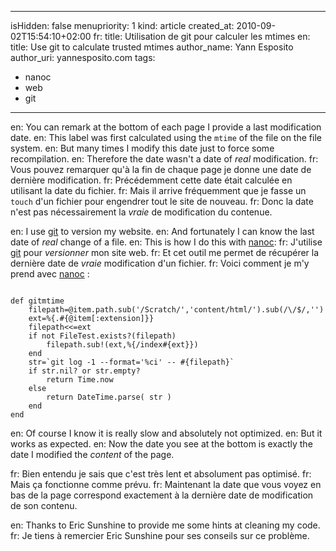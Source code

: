 -----
isHidden:       false
menupriority:   1
kind:           article
created_at:     2010-09-02T15:54:10+02:00
fr: title: Utilisation de git pour calculer les mtimes
en: title: Use git to calculate trusted mtimes
author_name: Yann Esposito
author_uri: yannesposito.com
tags:
  - nanoc
  - web
  - git
-----

en: You can remark at the bottom of each page I provide a last modification date.
en: This label was first calculated using the `mtime` of the file on the file system.
en: But many times I modify this date just to force some recompilation. 
en: Therefore the date wasn't a date of _real_ modification.
fr: Vous pouvez remarquer qu'à la fin de chaque page je donne une date de dernière modification.
fr: Précédemment cette date était calculée en utilisant la date du fichier.
fr: Mais il arrive fréquemment que je fasse un `touch` d'un fichier pour engendrer tout le site de nouveau.
fr: Donc la date n'est pas nécessairement la _vraie_ de modification du contenue.

en: I use [git](http://git-scm.org) to version my website.
en: And fortunately I can know the last date of _real_ change of a file.
en: This is how I do this with [nanoc](http://nanoc.stoneship.org):
fr: J'utilise [git](http://git-scm.org) pour _versionner_ mon site web.
fr: Et cet outil me permet de récupérer la dernière date de _vraie_ modification d'un fichier.
fr: Voici comment je m'y prend avec [nanoc](http://nanoc.stoneship.org) :

<code class="ruby" file="gitmtime.rb">
def gitmtime
    filepath=@item.path.sub('/Scratch/','content/html/').sub(/\/$/,'')
    ext=%{.#{@item[:extension]}}
    filepath<<=ext
    if not FileTest.exists?(filepath)
        filepath.sub!(ext,%{/index#{ext}})
    end
    str=`git log -1 --format='%ci' -- #{filepath}`
    if str.nil? or str.empty?
        return Time.now
    else
        return DateTime.parse( str )
    end
end
</code>

en: Of course I know it is really slow and absolutely not optimized.
en: But it works as expected.
en: Now the date you see at the bottom is exactly the date I modified the _content_ of the page.

fr: Bien entendu je sais que c'est très lent et absolument pas optimisé.
fr: Mais ça fonctionne comme prévu.
fr: Maintenant la date que vous voyez en bas de la page correspond exactement à la dernière date de modification de son contenu.

en: Thanks to Eric Sunshine to provide me some hints at cleaning my code.
fr: Je tiens à remercier Eric Sunshine pour ses conseils sur ce problème.

